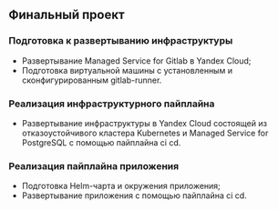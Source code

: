 ## Финальный проект

### Подготовка к развертыванию инфраструктуры
* Развертывание Managed Service for Gitlab в Yandex Cloud; 
* Подготовка виртуальной машины с установленным и сконфигурированным gitlab-runner.

### Реализация инфраструктурного пайплайна
* Развертывание инфраструктуры в Yandex Cloud состоящей из отказоустойчивого кластера Kubernetes и Managed Service for PostgreSQL с помощью пайплайна ci cd.

### Реализация пайплайна приложения

* Подготовка Helm-чарта и окружения приложения;
* Развертывание приложения с помощью пайплайна ci cd.

